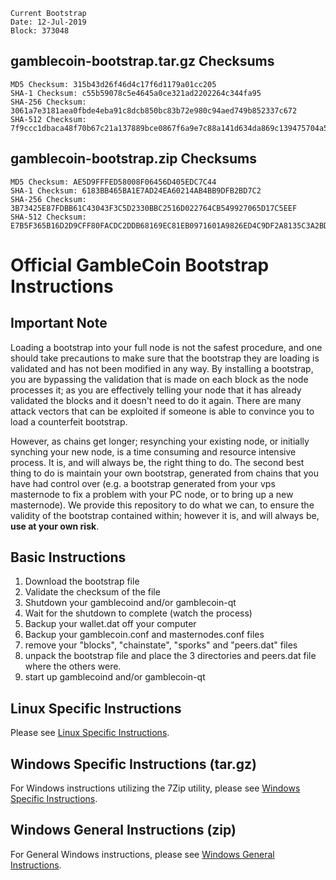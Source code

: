 ```
Current Bootstrap
Date: 12-Jul-2019
Block: 373048

```
## gamblecoin-bootstrap.tar.gz Checksums
```
MD5 Checksum: 315b43d26f46d4c17f6d1179a01cc205
SHA-1 Checksum: c55b59078c5e4645a0ce321ad2202264c344fa95
SHA-256 Checksum: 3061a7e3181aea0fbde4eba91c8dcb850bc83b72e980c94aed749b852337c672
SHA-512 Checksum: 7f9ccc1dbaca48f70b67c21a137889bce0867f6a9e7c88a141d634da869c139475704a5278651d03cd042467fa9816dc816a864cfbc2541d58c57039e4bf7d1c
```
## gamblecoin-bootstrap.zip Checksums
```
MD5 Checksum: AE5D9FFFED58008F06456D405EDC7C44
SHA-1 Checksum: 6183BB465BA1E7AD24EA60214AB4BB9DFB2BD7C2
SHA-256 Checksum: 3B73425E87FDBB61C43043F3C5D2330BBC2516D022764CB549927065D17C5EEF
SHA-512 Checksum: E7B5F365B16D2D9CFF80FACDC2DDB68169EC81EB0971601A9826ED4C9DF2A8135C3A2BDBEEB47CD9399DB6D4A1526BD0EFC082BDA42A72509A6FA13D02C7D18C
```

# Official GambleCoin Bootstrap Instructions
## Important Note
Loading a bootstrap into your full node is not the safest procedure, and one should take precautions to make sure that the bootstrap they are loading is validated and has not been modified in any way.  By installing a bootstrap, you are bypassing the validation that is made on each block as the node processes it; as you are effectively telling your node that it has already validated the blocks and it doesn't need to do it again.  There are many attack vectors that can be exploited if someone is able to convince you to load a counterfeit bootstrap.

However, as chains get longer; resynching your existing node, or initially synching your new node, is a time consuming and resource intensive process.  It is, and will always be, the right thing to do.  The second best thing to do is maintain your own bootstrap, generated from chains that you have had control over (e.g. a bootstrap generated from your vps masternode to fix a problem with your PC node, or to bring up a new masternode).  We provide this repository to do what we can, to ensure the validity of the bootstrap contained within; however it is, and will always be, **use at your own risk**.

## Basic Instructions
1. Download the bootstrap file
2. Validate the checksum of the file
3. Shutdown your gamblecoind and/or gamblecoin-qt
4. Wait for the shutdown to complete (watch the process)
5. Backup your wallet.dat off your computer
6. Backup your gamblecoin.conf and masternodes.conf files
7. remove your "blocks", "chainstate", "sporks" and "peers.dat" files
8. unpack the bootstrap file and place the 3 directories and peers.dat file where the others were.
9. start up gamblecoind and/or gamblecoin-qt

## Linux Specific Instructions
Please see [Linux Specific Instructions](https://github.com/GambleCoin-Project/GambleCoin-Bootstrap/blob/master/README-linux.md).

## Windows Specific Instructions (tar.gz)
For Windows instructions utilizing the 7Zip utility, please see [Windows Specific Instructions](https://github.com/GambleCoin-Project/GambleCoin-Bootstrap/blob/master/README-windows-7zip.md).

## Windows General Instructions (zip)
For General Windows instructions, please see [Windows General Instructions](https://github.com/GambleCoin-Project/GambleCoin-Bootstrap/blob/master/README-windows.md).
